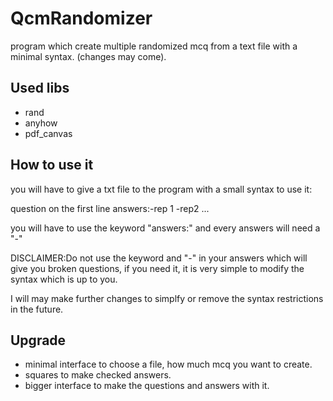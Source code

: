 # QcmRandomizer

program which create multiple randomized mcq from a text file with a minimal syntax.
(changes may come).

## Used libs
- rand
- anyhow
- pdf_canvas

## How to use it
you will  have to give a txt file to the program with a small syntax to use it:

question on the first line
answers:-rep 1 -rep2 ...

you will have to use the keyword "answers:" and every answers will need a "-"

DISCLAIMER:Do not use the keyword and "-" in your answers which will give you broken questions,
if you need it, it is very simple to modify the syntax which is up to you.

I will may make further changes to simplfy or remove the syntax restrictions in the future.

## Upgrade 

- minimal interface to choose a file, how much mcq you want to create.
- squares to make checked answers.
- bigger interface to make the questions and answers with it.